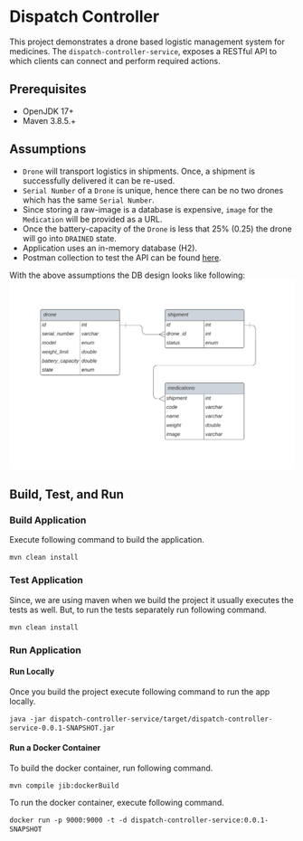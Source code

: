 # Dispatch Controller #

This project demonstrates a drone based logistic management system for medicines. The `dispatch-controller-service`, exposes a
RESTful API to which clients can connect and perform required actions.

## Prerequisites ##
- OpenJDK 17+
- Maven 3.8.5.+

## Assumptions ##

- `Drone` will transport logistics in shipments. Once, a shipment is successfully delivered it can be re-used.
- `Serial Number` of a `Drone` is unique, hence there can be no two drones which has the same `Serial Number`.
- Since storing a raw-image is a database is expensive, `image` for the `Medication` will be provided as a URL.
- Once the battery-capacity of the `Drone` is less that 25% (0.25) the drone will go into `DRAINED` state.
- Application uses an in-memory database (H2).
- Postman collection to test the API can be found [here](_docs/dispatch-controller.postman_collection.json).

With the above assumptions the DB design looks like following:
![ER Diagram](_images/dispatch_controller_er_diagram.png)

## Build, Test, and Run ##

### Build Application ###

Execute following command to build the application.
```shell
mvn clean install
```

### Test Application ###

Since, we are using maven when we build the project it usually executes the tests as well. But, to run the tests 
separately run following command.
```shell
mvn clean install
```

### Run Application ###

#### Run Locally ####

Once you build the project execute following command to run the app locally.
```shell
java -jar dispatch-controller-service/target/dispatch-controller-service-0.0.1-SNAPSHOT.jar
```

#### Run a Docker Container ####

To build the docker container, run following command.
```shell
mvn compile jib:dockerBuild
```

To run the docker container, execute following command.
```shell
docker run -p 9000:9000 -t -d dispatch-controller-service:0.0.1-SNAPSHOT
```